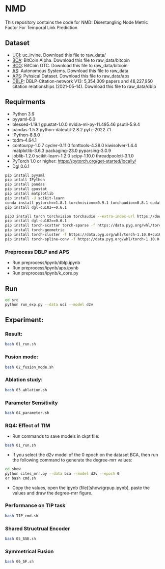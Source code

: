 # NMD
This repository contains the code for NMD: Disentangling Node Metric Factor For Temporal Link Prediction.

## Dataset
* [UCI](http://konect.uni-koblenz.de/networks/opsahl-ucsocial): uc_irvine. Download this file to raw_data/
* [BCA](http://snap.stanford.edu/data/soc-sign-bitcoin-alpha.html): BitCoin Alpha.  Download this file to raw_data/bitcoin
* [BCO](http://snap.stanford.edu/data/soc-sign-bitcoin-otc.html):  BitCoin OTC. Download this file to raw_data/bitcoin
* [AS](http://snap.stanford.edu/data/as-733.html): Autonomous Systems. Download this file to raw_data
* [APS](https://journals.aps.org/datasets): Pyhsical Dataset. Download this file to raw_data/aps
* [DBLP](https://www.aminer.org/citation):  DBLP-Citation-network V13:  5,354,309 papers and 48,227,950 citation relationships (2021-05-14). Download this file to raw_data/dblp


## Requirments
* Python 3.6
* pyyaml-6.0
* blessed-1.19.1 gpustat-1.0.0 nvidia-ml-py-11.495.46 psutil-5.9.4
* pandas-1.5.3 python-dateutil-2.8.2 pytz-2022.7.1
* IPython-8.8.0 
* tqdm-4.64.1
* contourpy-1.0.7 cycler-0.11.0 fonttools-4.38.0 kiwisolver-1.4.4 matplotlib-3.6.3 packaging-23.0 pyparsing-3.0.9
* joblib-1.2.0 scikit-learn-1.2.0 scipy-1.10.0 threadpoolctl-3.1.0
* PyTorch 1.0 or higher: https://pytorch.org/get-started/locally/
* Dgl 0.6.1

```bash
pip install pyyaml
pip intall IPython
pip install pandas
pip install gpustat
pip install matplotlib
pip install -U scikit-learn
conda install pytorch==1.8.1 torchvision==0.9.1 torchaudio==0.8.1 cudatoolkit=10.2 -c pytorch
pip install dgl-cu102==0.6.1
```

```bash
pip3 install torch torchvision torchaudio --extra-index-url https://download.pytorch.org/whl/cu116
pip install dgl-cu102==0.6.1
pip install torch-scatter torch-sparse -f https://data.pyg.org/whl/torch-1.10.0+cu102.html
pip install torch-geometric
pip install torch-cluster -f https://data.pyg.org/whl/torch-1.10.0+cu102.html
pip install torch-spline-conv -f https://data.pyg.org/whl/torch-1.10.0+cu102.html
```


### Preprocess DBLP and APS
* Run preprocess/ipynb/dblp.ipynb
* Run preprocess/ipynb/aps.ipynb
* Run preprocess/ipynb/k_core.py



## Run
```bash
cd src
python run_exp.py --data uci --model d2v
```

## Experiment:
### Result:
```bash
bash 01_run.sh
```

### Fusion mode:
```bash
bash 02_fusion_mode.sh
```

### Ablation study:
```bash
bash 03_ablation.sh
```

### Parameter Sensitivity
```bash
bash 04_parameter.sh
```

### RQ4: Effect of TIM
* Run commands to save models in ckpt file:
```bash
bash 01_run.sh
```
* If you select the d2v model of the 0 epoch on the dataset BCA, then run the following command to generate the degree-mrr values:
```bash
cd show
python cites_mrr.py --data bca --model d2v --epoch 0
or bash cmd.sh
```
* Copy the values, open the ipynb (file)[show/grpup.ipynb], paste the values and draw the degree-mrr figure.

### Performance on TIP task
```bash
bash TIP_cmd.sh
```

### Shared Structrual Encoder
```bash
bash 05_SSE.sh
```

### Symmetrical Fusion
```bash
bash 06_SF.sh
```